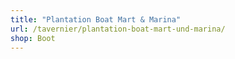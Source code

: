 ```yaml
---
title: "Plantation Boat Mart & Marina"
url: /tavernier/plantation-boat-mart-und-marina/
shop: Boot
---
```

